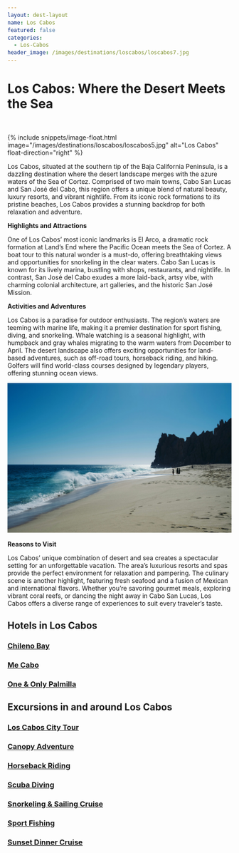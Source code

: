```yaml
---
layout: dest-layout
name: Los Cabos
featured: false
categories:
  - Los-Cabos
header_image: /images/destinations/loscabos/loscabos7.jpg
---
```

# **Los Cabos: Where the Desert Meets the Sea**

&nbsp;

{% include snippets/image-float.html image="/images/destinations/loscabos/loscabos5.jpg" alt="Los Cabos" float-direction="right" %}

Los Cabos, situated at the southern tip of the Baja California Peninsula, is a dazzling destination where the desert landscape merges with the azure waters of the Sea of Cortez. Comprised of two main towns, Cabo San Lucas and San José del Cabo, this region offers a unique blend of natural beauty, luxury resorts, and vibrant nightlife. From its iconic rock formations to its pristine beaches, Los Cabos provides a stunning backdrop for both relaxation and adventure.

**Highlights and Attractions**

One of Los Cabos’ most iconic landmarks is El Arco, a dramatic rock formation at Land’s End where the Pacific Ocean meets the Sea of Cortez. A boat tour to this natural wonder is a must-do, offering breathtaking views and opportunities for snorkeling in the clear waters. Cabo San Lucas is known for its lively marina, bustling with shops, restaurants, and nightlife. In contrast, San José del Cabo exudes a more laid-back, artsy vibe, with charming colonial architecture, art galleries, and the historic San José Mission.

**Activities and Adventures**

Los Cabos is a paradise for outdoor enthusiasts. The region’s waters are teeming with marine life, making it a premier destination for sport fishing, diving, and snorkeling. Whale watching is a seasonal highlight, with humpback and gray whales migrating to the warm waters from December to April. The desert landscape also offers exciting opportunities for land-based adventures, such as off-road tours, horseback riding, and hiking. Golfers will find world-class courses designed by legendary players, offering stunning ocean views.

![Los Cabos](/images/destinations/loscabos/loscabos3.jpg)

**Reasons to Visit**

Los Cabos’ unique combination of desert and sea creates a spectacular setting for an unforgettable vacation. The area’s luxurious resorts and spas provide the perfect environment for relaxation and pampering. The culinary scene is another highlight, featuring fresh seafood and a fusion of Mexican and international flavors. Whether you’re savoring gourmet meals, exploring vibrant coral reefs, or dancing the night away in Cabo San Lucas, Los Cabos offers a diverse range of experiences to suit every traveler’s taste.

## Hotels in Los Cabos

<section class='grid'>
<div class="col-3_sm-4_xs-6 padded-1">
    <a href="/hotels/chilenobay">
        <div class="bg-image square" style="background-image:url('/images/hotels/chilenobay/chilenobay1.webp')">  </div>
        <h3 class='center'>Chileno Bay</h3>        
    </a>  
</div>

<div class="col-3_sm-4_xs-6 padded-1">
    <a href="/hotels/mecabo">
        <div class="bg-image square" style="background-image:url('/images/hotels/mecabo/mecabo1.jpg')">  </div>
        <h3 class='center'>Me Cabo</h3>        
    </a>  
</div>

<div class="col-3_sm-4_xs-6 padded-1">
    <a href="/hotels/onepalmilla">
        <div class="bg-image square" style="background-image:url('/images/hotels/onepalmilla/onepalmilla1.jpg')">  </div>
        <h3 class='center'>One & Only Palmilla</h3>        
    </a>  
</div>

</section>


## Excursions in and around Los Cabos

<section class='grid'>
<div class="col-3_sm-4_xs-6 padded-1">
    <a href="/excursions/caboscityexc">
        <div class="bg-image square" style="background-image:url('/images/destinations/loscabos/loscabos2.jpg')">  </div>
        <h3 class='center'>Los Cabos City Tour</h3>        
    </a>  
</div>

<div class="col-3_sm-4_xs-6 padded-1">
    <a href="/excursions/canopyexc">
        <div class="bg-image square" style="background-image:url('/images/destinations/loscabos/loscabos5.jpg')">  </div>
        <h3 class='center'>Canopy Adventure</h3>        
    </a>  
</div>

<div class="col-3_sm-4_xs-6 padded-1">
    <a href="/excursions/horseexc">
        <div class="bg-image square" style="background-image:url('/images/destinations/loscabos/loscabos8.jpg')">  </div>
        <h3 class='center'>Horseback Riding</h3>        
    </a>  
</div>

<div class="col-3_sm-4_xs-6 padded-1">
    <a href="/excursions/lcdivingexc">
        <div class="bg-image square" style="background-image:url('/images/destinations/cancun/cancun6.jpg')">  </div>
        <h3 class='center'>Scuba Diving</h3>        
    </a>  
</div>

<div class="col-3_sm-4_xs-6 padded-1">
    <a href="/excursions/snorkelexc">
        <div class="bg-image square" style="background-image:url('/images/destinations/loscabos/loscabos9.jpg')">  </div>
        <h3 class='center'>Snorkeling & Sailing Cruise</h3>        
    </a>  
</div>

<div class="col-3_sm-4_xs-6 padded-1">
    <a href="/excursions/sportfishexc">
        <div class="bg-image square" style="background-image:url('/images/destinations/loscabos/loscabos2.jpg')">  </div>
        <h3 class='center'>Sport Fishing</h3>        
    </a>  
</div>

<div class="col-3_sm-4_xs-6 padded-1">
    <a href="/excursions/sunsetdinnerexc">
        <div class="bg-image square" style="background-image:url('/images/destinations/loscabos/loscabos5.jpg')">  </div>
        <h3 class='center'>Sunset Dinner Cruise</h3>        
    </a>  
</div>



</section>